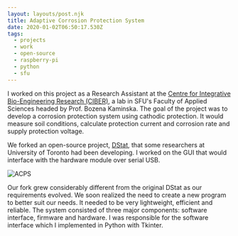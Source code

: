 ```yaml
---
layout: layouts/post.njk
title: Adaptive Corrosion Protection System
date: 2020-01-02T06:50:17.530Z
tags:
  - projects
  - work
  - open-source
  - raspberry-pi
  - python
  - sfu
---
```

I worked on this project as a Research Assistant at the
[Centre for Integrative Bio-Engineering Research (CIBER)](https://ciber.fas.sfu.ca/),
a lab in SFU's Faculty of Applied Sciences headed by Prof. Bozena Kaminska.
The goal of the project was to develop a corrosion protection system using cathodic protection.
It would measure soil conditions, calculate protection current and corrosion rate and supply protection voltage.

We forked an open-source project, [DStat](http://microfluidics.utoronto.ca/gitlab/dstat/dstat-interface),
that some researchers at University of Toronto had been developing.
I worked on the GUI that would interface with the hardware module over serial USB.

![ACPS](/images/acps.jpg)

Our fork grew considerably different from the original DStat as our requirements evolved.
We soon realized the need to create a new program to better suit our needs.
It needed to be very lightweight, efficient and reliable.
The system consisted of three major components: software interface, firmware and hardware.
I was responsible for the software interface which I implemented in Python with Tkinter.